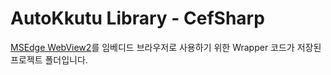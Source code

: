 # AutoKkutu Library - CefSharp

[MSEdge WebView2](https://developer.microsoft.com/ko-kr/microsoft-edge/webview2/)를 임베디드 브라우저로 사용하기 위한 Wrapper 코드가 저장된 프로젝트 폴더입니다.
